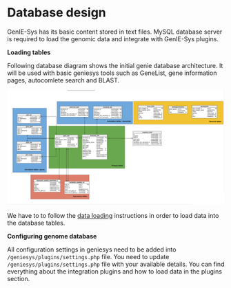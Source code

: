 # Database design

GenIE-Sys has its basic content stored in text files. MySQL database server is required to load the genomic data and integrate with GenIE-Sys plugins.

**Loading tables**

Following database diagram shows the initial genie database architecture. It will be used with basic geniesys tools such as GeneList, gene information pages, autocomlete search and BLAST.

![Database Architecture of GenIE-Sys](../.gitbook/assets/genie-cms_v4.png)

We have to to follow the [data loading](https://geniesys.readthedocs.io/en/latest/plugins/genelist.html) instructions in order to load data into the database tables.

**Configuring genome database**

All configuration settings in geniesys need to be added into `/geniesys/plugins/settings.php` file. You need to update `/geniesys/plugins/settings.php` file with your available details. You can find everything about the integration plugins and how to load data in the plugins section.

